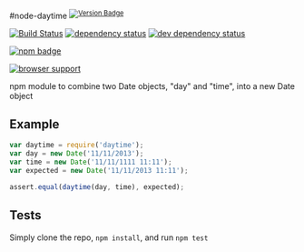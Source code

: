 
#node-daytime <sup>[![Version Badge][2]][1]</sup>

[![Build Status][3]][4] [![dependency status][5]][6] [![dev dependency status][7]][8]

[![npm badge][11]][1]

[![browser support][9]][10]

npm module to combine two Date objects, "day" and "time", into a new Date object

## Example

```js
var daytime = require('daytime');
var day = new Date('11/11/2013');
var time = new Date('11/11/1111 11:11');
var expected = new Date('11/11/2013 11:11');

assert.equal(daytime(day, time), expected);
```

## Tests
Simply clone the repo, `npm install`, and run `npm test`

[1]: https://npmjs.org/package/daytime
[2]: http://vb.teelaun.ch/ljharb/node-daytime.svg
[3]: https://travis-ci.org/ljharb/node-daytime.png
[4]: https://travis-ci.org/ljharb/node-daytime
[5]: https://david-dm.org/ljharb/node-daytime.png
[6]: https://david-dm.org/ljharb/node-daytime
[7]: https://david-dm.org/ljharb/node-daytime/dev-status.png
[8]: https://david-dm.org/ljharb/node-daytime#info=devDependencies
[9]: https://ci.testling.com/ljharb/node-daytime.png
[10]: https://ci.testling.com/ljharb/node-daytime
[11]: https://nodei.co/npm/daytime.png?downloads=true&stars=true

